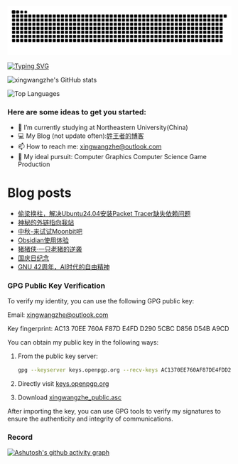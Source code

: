 <!-- snake -->
<picture>
  <source media="(prefers-color-scheme: dark)" srcset="https://github.com/xingwangzhe/xingwangzhe/blob/output/github-snake-dark.svg" />
  <source media="(prefers-color-scheme: light)" srcset="https://github.com/xingwangzhe/xingwangzhe/blob/output/github-snake.svg" />
  <img alt="github-snake" src="github-snake.svg" />
</picture>

[![Typing SVG](https://readme-typing-svg.demolab.com/?lines=emm...;Hello+World+!;若为自由故+!;Just+for+fun+!;&center=true&font=Lato&size=32&color=008000)](https://git.io/typing-svg)


![xingwangzhe's GitHub stats](https://github-readme-stats-sigma-ecru.vercel.app/api?username=xingwangzhe&theme=great-gatsby)

![Top Languages](https://github-readme-stats-sigma-ecru.vercel.app/api/top-langs/?username=xingwangzhe&theme=great-gatsby)



### Here are some ideas to get you started:
- 🌱 I’m currently studying at Northeastern University(China)
- 💻 My Blog (not update often):[姓王者的博客](https://xingwangzhe.github.io)
- 📫 How to reach me: xingwangzhe@outlook.com
- 🔭 My ideal pursuit: Computer Graphics Computer Science Game Production

# Blog posts
<!-- BLOG-POST-LIST:START -->
- [偷梁换柱，解决Ubuntu24.04安装Packet Tracer缺失依赖问题](https://xingwangzhe.fun/posts/9fe82262/)
- [神秘的外链指向我站](https://xingwangzhe.fun/posts/7cd9e7a9/)
- [中秋-来试试Moonbit吧](https://xingwangzhe.fun/posts/32faf407/)
- [Obsidian使用体验](https://xingwangzhe.fun/posts/d5f89da4/)
- [猪猪侠·一只老猪的逆袭](https://xingwangzhe.fun/posts/ab47fdfc/)
- [国庆日纪念](https://xingwangzhe.fun/posts/0b1a4bdd/)
- [GNU 42周年，AI时代的自由精神](https://xingwangzhe.fun/posts/c08b9de1/)
<!-- BLOG-POST-LIST:END -->

### GPG Public Key Verification

To verify my identity, you can use the following GPG public key:

Email: xingwangzhe@outlook.com

Key fingerprint: AC13 70EE 760A F87D E4FD D290 5CBC D856 D54B A9CD

You can obtain my public key in the following ways:

1. From the public key server:
   ```bash
   gpg --keyserver keys.openpgp.org --recv-keys AC1370EE760AF87DE4FDD2905CBCD856D54BA9CD
   ```

2. Directly visit [keys.openpgp.org](https://keys.openpgp.org)
3. Download [xingwangzhe_public.asc](https://xingwangzhe.fun/xingwangzhe_public.asc)

After importing the key, you can use GPG tools to verify my signatures to ensure the authenticity and integrity of communications.

### Record
[![Ashutosh's github activity graph](https://github-readme-activity-graph.vercel.app/graph?username=xingwangzhe&bg_color=FFFFFF&line=008000&height=375&title_color=000000&hide_border=true&color=000000)](https://github.com/ashutosh00710/github-readme-activity-graph)
